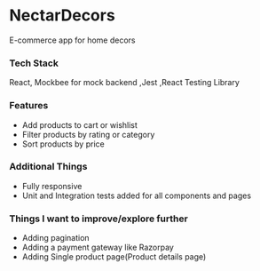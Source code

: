 # NectarDecors
E-commerce app for home decors
### Tech Stack

React, Mockbee for mock backend ,Jest ,React Testing Library

### [](https://github.com/suryxks/NectarDecors#features)Features

-   Add products to cart or wishlist
-   Filter products by rating or category
-   Sort products by price

### [](https://github.com/suryxks/NectarDecors#additional-things)Additional Things

-   Fully responsive
-   Unit and Integration tests added for all components and pages

### [](https://github.com/RohitDhatrak/Bookscape#things-i-want-to-improveexplore-further)Things I want to improve/explore further

-   Adding pagination
-   Adding a payment gateway like Razorpay
-   Adding Single product page(Product details page)
